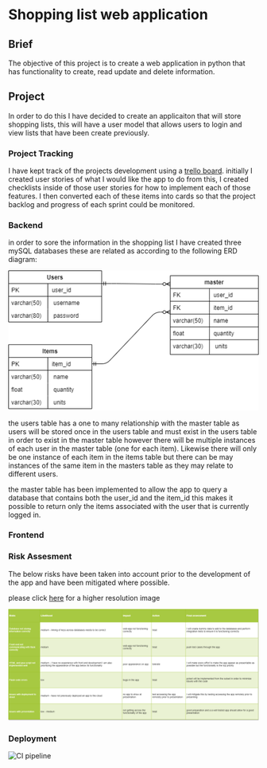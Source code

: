 # Shopping list web application

## Brief
The objective of this project is to create a web application in python that has functionality to create, read update and delete information.

## Project
In order to do this I have decided to create an applicaiton that will store shopping lists, this will have a user model that allows users to login and view lists that have been create previously.

### Project Tracking
I have kept track of the projects development using a [trello board](https://trello.com/b/ZqFX1q9P/shopping-list).
initially I created user stories of what I would like the app to do from this, I created checklists inside of those user stories for how to implement each of those features. I then converted each of these items into cards so that the project backlog and progress of each sprint could be monitored.


### Backend
in order to sore the information in the shopping list I have created three mySQL databases these are related as according to the following ERD diagram:

![ERD](images/ERD_diagram.draw.io.png)

the users table has a one to many relationship with the master table as users will be stored once in the users table and must exist in the users table in order to exist in the master table however there will be multiple instances of each user in the master table (one for each item). Likewise there will only be one instance of each item in the items table but there can be may instances of the same item in the masters table as they may relate to different users.

the master table has been implemented to allow the app to query a database that contains both the user_id and the item_id this makes it possible to return only the items associated with the user that is currently logged in.

### Frontend



### Risk Assesment 

The below risks have been taken into account prior to the development of the app and have been mitigated where possible.

please click [here](https://github.com/MattCrutchley/shoppinglist/tree/master/images/Risk_assesment.png) for a higher resolution image

![Risk assesment](images/Risk_assesment.png)

### Deployment

![CI pipeline](images/CI_pipline.png)
